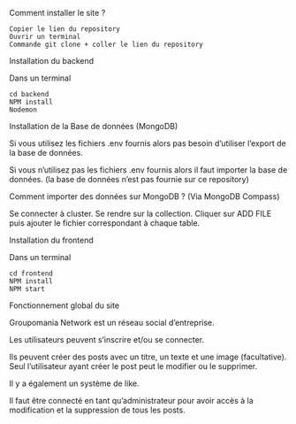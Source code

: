 Comment installer le site ?

    Copier le lien du repository
    Ouvrir un terminal
    Commande git clone + coller le lien du repository


Installation du backend

Dans un terminal 

    cd backend
    NPM install
    Nodemon


Installation de la Base de données (MongoDB)

Si vous utilisez les fichiers .env fournis alors pas besoin d’utiliser l’export de la base de données.

Si vous n’utilisez pas les fichiers .env fournis alors il faut importer la base de données.
(la base de données n’est pas fournie sur ce repository)

Comment importer des données sur MongoDB ? (Via MongoDB Compass)

Se connecter à cluster.
Se rendre sur la collection.
Cliquer sur ADD FILE puis ajouter le fichier correspondant à chaque table.


Installation du frontend

Dans un terminal

    cd frontend
    NPM install
    NPM start


Fonctionnement global du site

Groupomania Network est un réseau social d’entreprise.

Les utilisateurs peuvent s’inscrire et/ou se connecter. 

Ils peuvent créer des posts avec un titre, un texte et une image (facultative). Seul l’utilisateur ayant créer le post peut le modifier ou le supprimer.

Il y a également un système de like.

Il faut être connecté en tant qu’administrateur pour avoir accès à la modification et la suppression de tous les posts.

